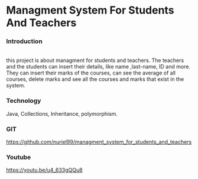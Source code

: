 # Managment System For Students And Teachers
### Introduction
<br>
this project is about managment for students and teachers.
The teachers and the students can insert their details, like name ,last-name, ID and more.
They can insert their marks of the courses, can see the average of all courses, delete marks and see all the courses and marks that exist in the system.

<br>

 
### Technology 
Java, Collections, Inheritance, polymorphism.

### GIT
https://github.com/nuriel99/managment_system_for_students_and_teachers

### Youtube
https://youtu.be/u4_633gQQu8
<br>
